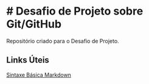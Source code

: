 # # Desafio de Projeto sobre Git/GitHub
Repositório criado para o Desafio de Projeto.

## Links Úteis 
[Sintaxe Básica Markdown](https://www.markdownguide.org/basic-syntax/)
